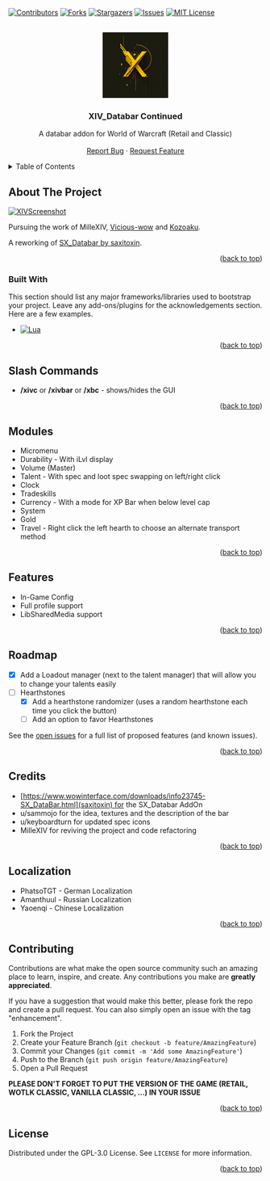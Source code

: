 <!-- Improved compatibility of back to top link: See: https://github.com/othneildrew/Best-README-Template/pull/73 -->
<a name="readme-top"></a>

[![Contributors][contributors-shield]][contributors-url]
[![Forks][forks-shield]][forks-url]
[![Stargazers][stars-shield]][stars-url]
[![Issues][issues-shield]][issues-url]
[![MIT License][license-shield]][license-url]

<!-- PROJECT LOGO -->
<br />
<div align="center">
  <a href="https://github.com/ZelionGG/XIV_Databar-Continued">
    <kbd><img src="icon.png" alt="Logo" width="130" height="130"></kbd>
  </a>

  <h3 align="center">XIV_Databar Continued</h3>

  <p align="center">
    A databar addon for World of Warcraft (Retail and Classic)
    <br />
    <br />
    <a href="https://github.com/ZelionGG/XIV_Databar-Continued/issues">Report Bug</a>
    ·
    <a href="https://github.com/ZelionGG/XIV_Databar-Continued/issues">Request Feature</a>
  </p>
</div>

<!-- TABLE OF CONTENTS -->
<details>
  <summary>Table of Contents</summary>
  <ol>
    <li>
        <a href="#about-the-project">About The Project</a>
        <ul>
            <li><a href="#built-with">Built With</a></li>
        </ul>
    </li>
    <li><a href="#slash-commands">Slash Commands</a></li>
    <li><a href="#modules">Modules</a></li>
    <li><a href="#features">Features</a></li>
    <li><a href="#roadmap">Roadmap</a></li>
    <li><a href="#credits">Credits</a></li>
    <li><a href="#localization">Localization</a></li>
    <li><a href="#contributing">Contributing</a></li>
    <li><a href="#license">License</a></li>
  </ol>
</details>

<!-- ABOUT THE PROJECT -->
## About The Project

[![XIVScreenshot][xiv-screenshot]](https://www.curseforge.com/wow/addons/xiv_databar-continued)

Pursuing the work of MilleXIV, [Vicious-wow](https://github.com/Vicious-wow/XIV_Databar) and [Kozoaku](https://github.com/Kozoaku/XIV_Databar).

A reworking of [SX_Databar by saxitoxin](https://www.wowinterface.com/downloads/info23745-SX_DataBar.html).

<p align="right">(<a href="#readme-top">back to top</a>)</p>

### Built With

This section should list any major frameworks/libraries used to bootstrap your project. Leave any add-ons/plugins for the acknowledgements section. Here are a few examples.

* [![Lua][Lua]][Lua-url]

<p align="right">(<a href="#readme-top">back to top</a>)</p>

## Slash Commands
* __/xivc__ or __/xivbar__ or __/xbc__ - shows/hides the GUI

<p align="right">(<a href="#readme-top">back to top</a>)</p>

## Modules

- Micromenu
- Durability - With iLvl display
- Volume (Master)
- Talent - With spec and loot spec swapping on left/right click
- Clock
- Tradeskills
- Currency - With a mode for XP Bar when below level cap
- System
- Gold
- Travel - Right click the left hearth to choose an alternate transport method

<p align="right">(<a href="#readme-top">back to top</a>)</p>

## Features

- In-Game Config
- Full profile support
- LibSharedMedia support

<p align="right">(<a href="#readme-top">back to top</a>)</p>

## Roadmap

- [x] Add a Loadout manager (next to the talent manager) that will allow you to change your talents easily
- [ ] Hearthstones
    - [x] Add a hearthstone randomizer (uses a random hearthstone each time you click the button)
    - [ ] Add an option to favor Hearthstones 

See the [open issues](https://github.com/ZelionGG/XIV_Databar-Continued/issues) for a full list of proposed features (and known issues).

<p align="right">(<a href="#readme-top">back to top</a>)</p>

## Credits

- [https://www.wowinterface.com/downloads/info23745-SX_DataBar.html](saxitoxin) for the SX_Databar AddOn
- u/sammojo for the idea, textures and the description of the bar
- u/keyboardturn for updated spec icons
- MilleXIV for reviving the project and code refactoring

<p align="right">(<a href="#readme-top">back to top</a>)</p>

## Localization

- PhatsoTGT - German Localization
- Amanthuul - Russian Localization
- Yaoenqi - Chinese Localization

<p align="right">(<a href="#readme-top">back to top</a>)</p>

<!-- CONTRIBUTING -->
## Contributing

Contributions are what make the open source community such an amazing place to learn, inspire, and create. Any contributions you make are **greatly appreciated**.

If you have a suggestion that would make this better, please fork the repo and create a pull request. You can also simply open an issue with the tag "enhancement".

1. Fork the Project
2. Create your Feature Branch (`git checkout -b feature/AmazingFeature`)
3. Commit your Changes (`git commit -m 'Add some AmazingFeature'`)
4. Push to the Branch (`git push origin feature/AmazingFeature`)
5. Open a Pull Request

**PLEASE DON'T FORGET TO PUT THE VERSION OF THE GAME (RETAIL, WOTLK CLASSIC, VANILLA CLASSIC, ...) IN YOUR ISSUE** 

<p align="right">(<a href="#readme-top">back to top</a>)</p>

<!-- LICENSE -->
## License

Distributed under the GPL-3.0 License. See `LICENSE` for more information.

<p align="right">(<a href="#readme-top">back to top</a>)</p>


[contributors-shield]: https://img.shields.io/github/contributors/ZelionGG/XIV_Databar-Continued.svg?style=for-the-badge
[contributors-url]: https://github.com/ZelionGG/XIV_Databar-Continued/graphs/contributors
[forks-shield]: https://img.shields.io/github/forks/ZelionGG/XIV_Databar-Continued.svg?style=for-the-badge
[forks-url]: https://github.com/ZelionGG/XIV_Databar-Continued/network/members
[stars-shield]: https://img.shields.io/github/stars/ZelionGG/XIV_Databar-Continued.svg?style=for-the-badge
[stars-url]: https://github.com/ZelionGG/XIV_Databar-Continued/stargazers
[issues-shield]: https://img.shields.io/github/issues/ZelionGG/XIV_Databar-Continued.svg?style=for-the-badge
[issues-url]: https://github.com/ZelionGG/XIV_Databar-Continued/issues
[license-shield]: https://img.shields.io/github/license/ZelionGG/XIV_Databar-Continued.svg?style=for-the-badge
[license-url]: https://github.com/ZelionGG/XIV_Databar-Continued/blob/master/LICENSE.txt
[xiv-screenshot]: https://i.ibb.co/k5r5mCg/xiv-databar-continued.png
[Lua]: https://img.shields.io/badge/lua-000000?style=for-the-badge&logo=lua&logoColor=white
[Lua-url]: https://www.lua.org/